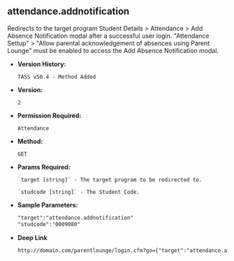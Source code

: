 **attendance.addnotification**
----
  Redirects to the target program Student Details > Attendance > Add Absence Notification modal after a successful user login.
  "Attendance Settup" > "Allow parental acknowledgement of absences using Parent Lounge" must be enabled to access the Add Absence Notification modal.

* **Version History:**

    `TASS v50.4 - Method Added`

* **Version:**

  	`2`

* **Permission Required:**

  	`Attendance`

* **Method:**

  	`GET`
  
*  **Params Required:**

	   `target [string]` - The target program to be redirected to.

	   `studcode [string]` - The Student Code.
    
* **Sample Parameters:**

	```HTML
	"target":"attendance.addnotification"
	"studcode":"0009080"
	```

* **Deep Link**

	```HTML
	http://domain.com/parentlounge/login.cfm?go={"target":"attendance.addnotification","studcode":"0009080","prod_menu":"Y"}
	```
